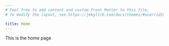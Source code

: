 ```yaml
---
# Feel free to add content and custom Front Matter to this file.
# To modify the layout, see https://jekyllrb.com/docs/themes/#overriding-theme-defaults

title: Home
---
```


This is the home page
